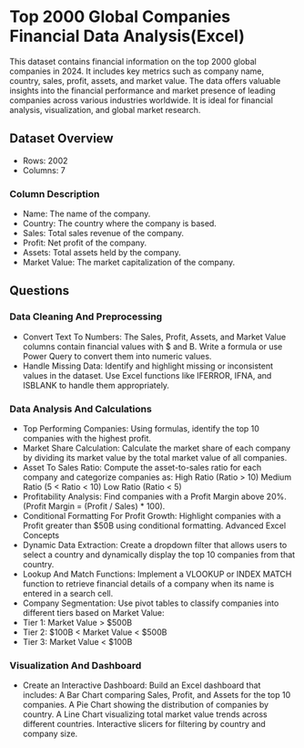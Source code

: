 # Top 2000 Global Companies Financial Data Analysis(Excel)

This dataset contains financial information on the top 2000 global companies in 2024. It includes key metrics such as company name, country, sales, profit, assets, and market value. The data offers valuable insights into the financial performance and market presence of leading companies across various industries worldwide. It is ideal for financial analysis, visualization, and global market research.

## Dataset Overview
- Rows: 2002
- Columns: 7

### Column Description
- Name: The name of the company.
- Country: The country where the company is based.
- Sales: Total sales revenue of the company.
- Profit: Net profit of the company.
- Assets: Total assets held by the company.
- Market Value: The market capitalization of the company.

## Questions

### Data Cleaning And Preprocessing
- Convert Text To Numbers: The Sales, Profit, Assets, and Market Value columns contain financial values with $ and B. Write a formula or use Power Query to convert them into numeric values.
- Handle Missing Data: Identify and highlight missing or inconsistent values in the dataset. Use Excel functions like IFERROR, IFNA, and ISBLANK to handle them appropriately.

### Data Analysis And Calculations
- Top Performing Companies: Using formulas, identify the top 10 companies with the highest profit.
- Market Share Calculation: Calculate the market share of each company by dividing its market value by the total market value of all companies.
- Asset To Sales Ratio: Compute the asset-to-sales ratio for each company and categorize companies as:
High Ratio (Ratio > 10)
Medium Ratio (5 < Ratio < 10)
Low Ratio (Ratio < 5)
- Profitability Analysis: Find companies with a Profit Margin above 20%. (Profit Margin = (Profit / Sales) * 100).
- Conditional Formatting For Profit Growth: Highlight companies with a Profit greater than $50B using conditional formatting.
Advanced Excel Concepts
- Dynamic Data Extraction: Create a dropdown filter that allows users to select a country and dynamically display the top 10 companies from that country.
- Lookup And Match Functions: Implement a VLOOKUP or INDEX MATCH function to retrieve financial details of a company when its name is entered in a search cell.
- Company Segmentation: Use pivot tables to classify companies into different tiers based on Market Value:
- Tier 1: Market Value > $500B
- Tier 2: $100B < Market Value < $500B
- Tier 3: Market Value < $100B

### Visualization And Dashboard
- Create an Interactive Dashboard: Build an Excel dashboard that includes:
A Bar Chart comparing Sales, Profit, and Assets for the top 10 companies.
A Pie Chart showing the distribution of companies by country.
A Line Chart visualizing total market value trends across different countries.
Interactive slicers for filtering by country and company size.
